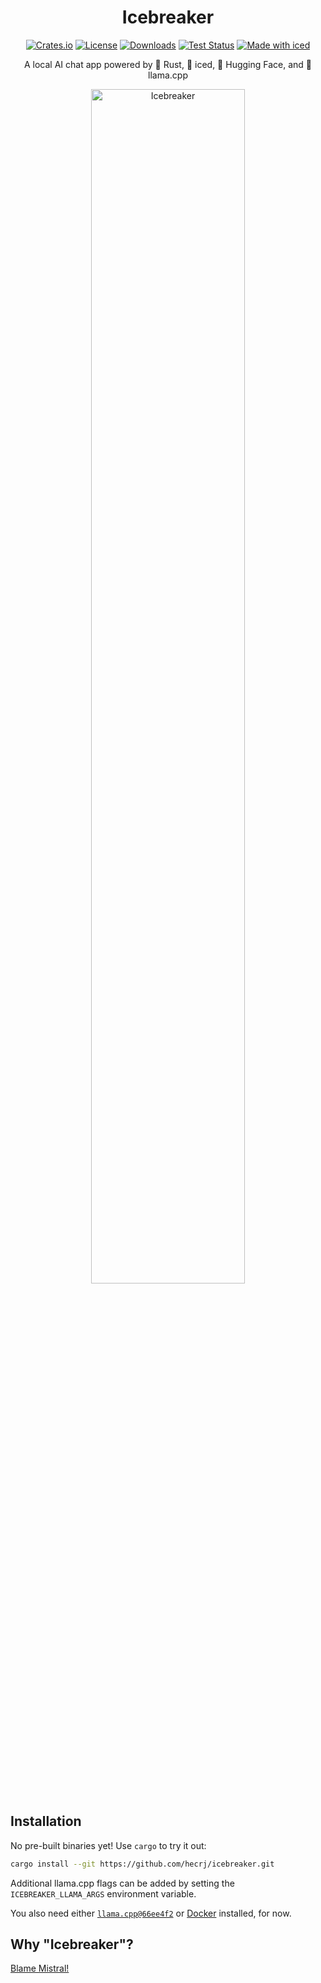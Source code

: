<div align="center">

# Icebreaker

[![Crates.io](https://img.shields.io/crates/v/icebreaker.svg)](https://crates.io/crates/icebreaker)
[![License](https://img.shields.io/crates/l/icebreaker.svg)](https://github.com/hecrj/icebreaker/blob/master/LICENSE)
[![Downloads](https://img.shields.io/crates/d/icebreaker.svg)](https://crates.io/crates/icebreaker)
[![Test Status](https://img.shields.io/github/actions/workflow/status/hecrj/icebreaker/test.yml?branch=master&event=push&label=test)](https://github.com/hecrj/icebreaker/actions)
[![Made with iced](https://iced.rs/badge.svg)](https://github.com/iced-rs/iced)

A local AI chat app powered by 🦀 Rust, 🧊 iced, 🤗 Hugging Face, and 🦙 llama.cpp

<img alt="Icebreaker" src="assets/showcase.gif" width="70%">

</div>

## Installation

No pre-built binaries yet! Use `cargo` to try it out:

```bash
cargo install --git https://github.com/hecrj/icebreaker.git
```

Additional llama.cpp flags can be added by setting the `ICEBREAKER_LLAMA_ARGS` environment variable.

You also need either [`llama.cpp@66ee4f2`] or [Docker] installed, for now.

[`llama.cpp@66ee4f2`]: https://github.com/ggerganov/llama.cpp/tree/66ee4f297cff3c7ce98b31dbc0ce909d41b9e40
[Docker]: https://www.docker.com/


## Why "Icebreaker"?

[Blame Mistral!](assets/naming.png)

